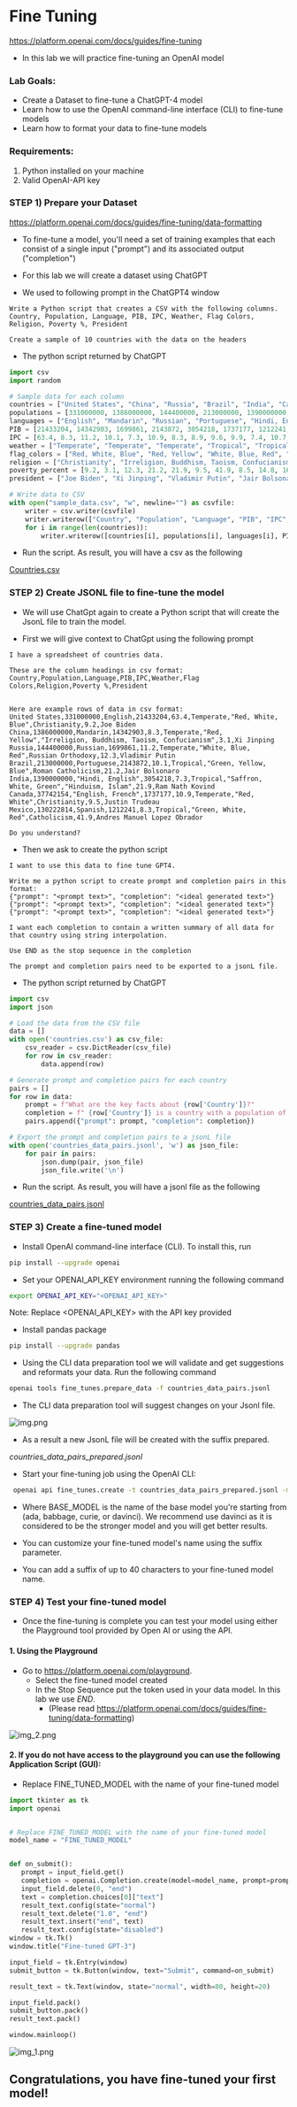 # Fine Tuning

https://platform.openai.com/docs/guides/fine-tuning

* In this lab we will practice fine-tuning an OpenAI model

### Lab Goals:

* Create a Dataset to fine-tune a ChatGPT-4 model
* Learn how to use the OpenAI command-line interface (CLI) to fine-tune models
* Learn how to format your data to fine-tune models

### Requirements:

1. Python installed on your machine
2. Valid OpenAI-API key
 
### STEP 1) Prepare your Dataset
https://platform.openai.com/docs/guides/fine-tuning/data-formatting

* To fine-tune a model, you'll need a set of training examples that each consist of a single input ("prompt") and its associated output ("completion")

* For this lab we will create a dataset using ChatGPT

* We used to following prompt in the ChatGPT4 window

``` text
Write a Python script that creates a CSV with the following columns.
Country, Population, Language, PIB, IPC, Weather, Flag Colors, Religion, Poverty %, President

Create a sample of 10 countries with the data on the headers
```

- The python script returned by ChatGPT 

``` python
import csv
import random

# Sample data for each column
countries = ["United States", "China", "Russia", "Brazil", "India", "Canada", "Mexico", "France", "Germany", "Japan", "Australia", "South Korea", "Egypt", "Nigeria", "South Africa","Spain", "Italy", "Netherlands", "Argentina", "Chile", "Thailand", "Indonesia", "Poland", "Sweden", "Switzerland", "Norway", "Finland", "Denmark", "Ireland", "Portugal", "Austria", "Belgium", "Greece", "Czech Republic", "Hungary"]
populations = [331000000, 1386000000, 144400000, 213000000, 1390000000,37742154, 130222814, 67413000, 83190556, 126476461, 25687041, 51709098, 104258327, 211400708, 60041925, 46754778, 60252824, 17173000, 45376763, 19458310, 69799978, 271350000, 38476957, 10175214, 8715625, 5367580, 5540720, 5818553, 4982900, 10276617, 8917205, 11589623, 10746740, 10708981, 9745900]
languages = ["English", "Mandarin", "Russian", "Portuguese", "Hindi, English", "English, French", "Spanish", "French", "German", "Japanese", "English", "Korean", "Arabic", "English", "Zulu, Xhosa, Afrikaans", "Spanish", "Italian", "Dutch", "Spanish", "Spanish", "Thai", "Indonesian", "Polish", "Swedish", "German, French, Italian, Romansh", "Norwegian", "Finnish", "Danish", "English, Irish", "Portuguese", "German", "Dutch, French, German", "Greek", "Czech", "Hungarian"]
PIB = [21433204, 14342903, 1699861, 2143872, 3054218, 1737177, 1212241, 2844985, 4135497, 5172526, 1532089, 1782355, 303626, 448125, 296219, 1368196, 2108546, 912924, 451338, 298796, 543605, 1130441, 614319, 538957, 705874, 403212, 236225, 306118, 393875, 230427, 482842, 528207, 209853, 248625, 173025]
IPC = [63.4, 8.3, 11.2, 10.1, 7.3, 10.9, 8.3, 8.9, 9.6, 9.9, 7.4, 10.7, 4.0, 1.9, 4.1, 8.6, 8.5, 10.4, 9.9, 7.1, 4.7, 4.1, 7.2, 10.2, 9.0, 11.0, 10.7, 10.6, 10.9, 9.5, 9.9, 10.2, 8.2, 9.5, 9.7]
weather = ["Temperate", "Temperate", "Temperate", "Tropical", "Tropical", "Temperate", "Tropical", "Temperate", "Temperate", "Temperate", "Temperate", "Temperate", "Desert", "Tropical", "Temperate", "Mediterranean", "Mediterranean", "Temperate", "Temperate", "Temperate", "Tropical", "Tropical", "Temperate", "Temperate", "Temperate", "Temperate", "Temperate", "Temperate", "Temperate", "Mediterranean", "Temperate", "Temperate", "Mediterranean", "Temperate", "Temperate"]
flag_colors = ["Red, White, Blue", "Red, Yellow", "White, Blue, Red", "Green, Yellow, Blue", "Saffron, White, Green", "Red, White", "Green, White, Red", "Blue, White, Red", "Black, Red, Gold", "White, Red", "Blue, White, Red", "White, Black, Red", "Black, White, Red", "Green, White, Green", "Black, White, Green", "Red, Yellow", "Green, White, Red", "Red, White, Blue", "Blue, White", "Red, White, Blue", "Red, White, Blue", "Red, White", "White, Red", "Blue, Yellow", "Red, White", "Red, White, Blue", "Blue, White", "Red, White", "Green, White, Orange", "Green, Red", "Red, White, Red", "Black, Yellow, Red", "Blue, White", "Red, White, Blue", "Red, White, Green"]
religion = ["Christianity", "Irreligion, Buddhism, Taoism, Confucianism", "Russian Orthodoxy", "Roman Catholicism", "Hinduism, Islam", "Christianity", "Catholicism", "Christianity", "Christianity", "Shintoism, Buddhism", "Christianity", "Christianity, Buddhism", "Islam", "Christianity", "Christianity", "Christianity", "Christianity", "Christianity", "Christianity", "Christianity", "Buddhism", "Islam", "Christianity", "Christianity", "Christianity", "Christianity", "Christianity", "Christianity", "Christianity", "Christianity", "Christianity", "Christianity", "Christianity", "Christianity", "Christianity"]
poverty_percent = [9.2, 3.1, 12.3, 21.2, 21.9, 9.5, 41.9, 8.5, 14.8, 16.1, 13.6, 13.5, 32.5, 40.1, 25.2, 21.5, 10.9, 8.6, 32.0, 8.6, 7.8, 9.2, 3.5, 8.3, 6.2, 4.6, 5.5, 6.2, 12.8, 17.3, 3.3, 6.0, 34.0, 9.6, 11.6]
president = ["Joe Biden", "Xi Jinping", "Vladimir Putin", "Jair Bolsonaro", "Ram Nath Kovind", "Justin Trudeau", "Andrés Manuel López Obrador", "Emmanuel Macron", "Frank-Walter Steinmeier", "Naruhito", "Scott Morrison", "Moon Jae-in", "Abdel Fattah el-Sisi", "Muhammadu Buhari", "Cyril Ramaphosa", "Pedro Sánchez", "Sergio Mattarella", "Mark Rutte", "Alberto Fernández", "Sebastián Piñera", "Maha Vajiralongkorn", "Joko Widodo", "Andrzej Duda", "Stefan Löfven", "Guy Parmelin", "Halldór Ásgrímsson", "Sauli Niinistö", "Mette Frederiksen", "Michael D. Higgins", "Marcelo Rebelo de Sousa", "Alexander Van der Bellen", "Philippe of Belgium", "Katerina Sakellaropoulou", "Miloš Zeman", "János Áder"]

# Write data to CSV
with open("sample_data.csv", "w", newline="") as csvfile:
    writer = csv.writer(csvfile)
    writer.writerow(["Country", "Population", "Language", "PIB", "IPC", "Weather", "Flag Colors", "Religion", "Poverty %", "President"])
    for i in range(len(countries)):
        writer.writerow([countries[i], populations[i], languages[i], PIB[i], IPC[i], weather[i], flag_colors[i], religion[i], poverty_percent[i], president[i]])

```

* Run the script. As result, you will have a csv as the following

[Countries.csv](https://github.com/elephantscale/OpenAI-labs/blob/09f74455f331e6d51af65782f9556e084513002c/02%20-%20Fine%20Tunning/countries.csv)

### STEP 2) Create JSONL file to fine-tune the model

- We will use ChatGpt again to create a Python script that will create the JsonL file to train the model.

- First we will give context to ChatGpt using the following prompt

``` 
I have a spreadsheet of countries data. 

These are the column headings in csv format:
Country,Population,Language,PIB,IPC,Weather,Flag Colors,Religion,Poverty %,President


Here are example rows of data in csv format:
United States,331000000,English,21433204,63.4,Temperate,"Red, White, Blue",Christianity,9.2,Joe Biden
China,1386000000,Mandarin,14342903,8.3,Temperate,"Red, Yellow","Irreligion, Buddhism, Taoism, Confucianism",3.1,Xi Jinping
Russia,144400000,Russian,1699861,11.2,Temperate,"White, Blue, Red",Russian Orthodoxy,12.3,Vladimir Putin
Brazil,213000000,Portuguese,2143872,10.1,Tropical,"Green, Yellow, Blue",Roman Catholicism,21.2,Jair Bolsonaro
India,1390000000,"Hindi, English",3054218,7.3,Tropical,"Saffron, White, Green","Hinduism, Islam",21.9,Ram Nath Kovind
Canada,37742154,"English, French",1737177,10.9,Temperate,"Red, White",Christianity,9.5,Justin Trudeau
Mexico,130222814,Spanish,1212241,8.3,Tropical,"Green, White, Red",Catholicism,41.9,Andres Manuel Lopez Obrador

Do you understand?
```

- Then we ask to create the python script

``` 
I want to use this data to fine tune GPT4. 

Write me a python script to create prompt and completion pairs in this format:
{"prompt": "<prompt text>", "completion": "<ideal generated text>"}
{"prompt": "<prompt text>", "completion": "<ideal generated text>"}
{"prompt": "<prompt text>", "completion": "<ideal generated text>"}

I want each completion to contain a written summary of all data for that country using string interpolation. 

Use END as the stop sequence in the completion

The prompt and completion pairs need to be exported to a jsonL file.
``` 

- The python script returned by ChatGPT

``` python
import csv
import json

# Load the data from the CSV file
data = []
with open('countries.csv') as csv_file:
    csv_reader = csv.DictReader(csv_file)
    for row in csv_reader:
        data.append(row)

# Generate prompt and completion pairs for each country
pairs = []
for row in data:
    prompt = f"What are the key facts about {row['Country']}?"
    completion = f" {row['Country']} is a country with a population of {row['Population']} and the official language is {row['Language']}. The country has a GDP of {row['PIB']} and a per capita income of {row['IPC']}. The climate in {row['Country']} is {row['Weather']}. The flag of {row['Country']} has the colors {row['Flag Colors']}. The predominant religion in {row['Country']} is {row['Religion']} and the poverty rate is {row['Poverty %']}. The current president is {row['President']}. END"
    pairs.append({"prompt": prompt, "completion": completion})

# Export the prompt and completion pairs to a jsonL file
with open('countries_data_pairs.jsonl', 'w') as json_file:
    for pair in pairs:
        json.dump(pair, json_file)
        json_file.write('\n')    
```

- Run the script. As result, you will have a jsonl file as the following

[countries_data_pairs.jsonl](https://github.com/elephantscale/OpenAI-labs/blob/d39ce7caeed2ffd9e6870dd2749c868c3d9e7a27/02%20-%20Fine%20Tunning/countries_data_pairs.jsonl)

### STEP 3) Create a fine-tuned model

* Install OpenAI command-line interface (CLI). To install this, run

``` bash
pip install --upgrade openai
```

* Set your OPENAI_API_KEY environment running the following command

``` bash
export OPENAI_API_KEY="<OPENAI_API_KEY>"
```

Note: Replace <OPENAI_API_KEY> with the API key provided

* Install pandas package

``` bash
pip install --upgrade pandas
```

* Using the CLI data preparation tool we will validate and get suggestions and reformats your data. Run the following command

``` bash
openai tools fine_tunes.prepare_data -f countries_data_pairs.jsonl     
```

* The CLI data preparation tool will suggest changes on your Jsonl file.

![img.png](img.png)

* As a result a new JsonL file will be created with the suffix prepared. 

_countries_data_pairs_prepared.jsonl_

* Start your fine-tuning job using the OpenAI CLI:

``` bash 
 openai api fine_tunes.create -t countries_data_pairs_prepared.jsonl -m <BASE_MODEL> --suffix "<CUSTOM_MODEL_NAME>"
```

* Where BASE_MODEL is the name of the base model you're starting from (ada, babbage, curie, or davinci). 
We recommend use davinci as it is considered to be the stronger model and you will get better results.

* You can customize your fine-tuned model's name using the suffix parameter.
* You can add a suffix of up to 40 characters to your fine-tuned model name.

### STEP 4) Test your fine-tuned model

* Once the fine-tuning is complete you can test your model using either the Playground tool provided by Open AI or using the API.

#### 1. Using the Playground 

* Go to https://platform.openai.com/playground. 
  * Select the fine-tuned model created
  * In the Stop Sequence put the token used in your data model. In this lab we use _END_.
    * (Please read https://platform.openai.com/docs/guides/fine-tuning/data-formatting)

![img_2.png](img_2.png)

#### 2. If you do not have access to the playground you can use the following Application Script (GUI):

* Replace FINE_TUNED_MODEL with the name of your fine-tuned model

```python
import tkinter as tk
import openai


# Replace FINE_TUNED_MODEL with the name of your fine-tuned model
model_name = "FINE_TUNED_MODEL"


def on_submit():
   prompt = input_field.get()
   completion = openai.Completion.create(model=model_name, prompt=prompt, max_tokens=256, stop=["END"])
   input_field.delete(0, "end")
   text = completion.choices[0]["text"]
   result_text.config(state="normal")
   result_text.delete("1.0", "end")
   result_text.insert("end", text)
   result_text.config(state="disabled")
window = tk.Tk()
window.title("Fine-tuned GPT-3")

input_field = tk.Entry(window)
submit_button = tk.Button(window, text="Submit", command=on_submit)

result_text = tk.Text(window, state="normal", width=80, height=20)

input_field.pack()
submit_button.pack()
result_text.pack()

window.mainloop()
``` 

![img_1.png](img_1.png)

## Congratulations, you have fine-tuned your first model!